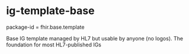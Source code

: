 # ig-template-base
package-id = fhir.base.template

Base IG template managed by HL7 but usable by anyone (no logos).  The foundation for most HL7-published IGs
